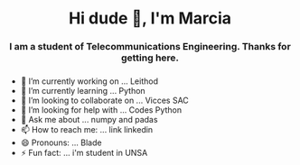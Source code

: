 <div id="header" align="center">
    <h1 align="center">Hi dude 👋, I'm Marcia</h1>
    <h3 align="center">I am a student of Telecommunications Engineering. Thanks for getting here.<h3>
</div>

<div id="budgets" align="center"></div>


- 🔭 I’m currently working on ... Leithod
- 🌱 I’m currently learning ... Python
- 👯 I’m looking to collaborate on ... Vicces SAC
- 🤔 I’m looking for help with ... Codes Python
- 💬 Ask me about ... numpy and padas
- 📫 How to reach me: ...  link linkedin
- 😄 Pronouns: ... Blade
- ⚡ Fun fact: ... i'm student in UNSA

